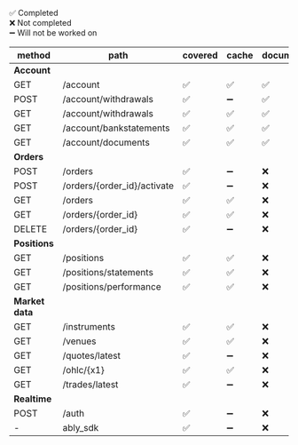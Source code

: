 ✅ Completed <br/>
❌ Not completed <br/>
➖ Will not be worked on <br/>

| method | path | covered | cache | documentation | tests |
| - | - | - | - | - | - |
| <b>Account</b> | | | | | |
| GET | /account | ✅ | ✅ | ✅ | ✅ |
| POST | /account/withdrawals | ✅ | ➖ | ✅ | ✅ |
| GET | /account/withdrawals | ✅ | ✅ | ✅ | ✅ |
| GET | /account/bankstatements | ✅ | ✅ | ✅ | ✅ |
| GET | /account/documents | ✅ | ✅ | ✅ | ✅ |
| <b>Orders</b> | | | | | |
| POST | /orders | ✅ | ➖ | ❌ | ✅ |
| POST | /orders/{order_id}/activate | ✅ | ➖ | ❌ | ✅ |
| GET | /orders | ✅ | ✅ | ❌ | ✅ |
| GET | /orders/{order_id} | ✅ | ✅ | ❌ | ✅ |
| DELETE | /orders/{order_id} | ✅ | ➖ | ❌ | ✅ |
| <b>Positions</b> | | | | |
| GET | /positions | ✅ | ✅ | ❌ | ✅ |
| GET | /positions/statements | ✅ | ✅ | ❌ | ✅ |
| GET | /positions/performance | ✅ | ✅ | ❌ | ✅ |
| <b>Market data</b> | | | | |
| GET | /instruments | ✅ | ✅ | ❌ | ✅ |
| GET | /venues | ✅ | ✅ | ❌ | ✅ |
| GET | /quotes/latest | ✅ | ➖ | ❌ | ✅ |
| GET | /ohlc/{x1} | ✅ | ✅ | ❌ | ✅ |
| GET | /trades/latest | ✅ | ➖ | ❌ | ✅ |
| <b>Realtime</b> | | | | |
| POST | /auth | ✅ | ➖ | ❌ | ✅ |
| - | ably_sdk | ✅ |  ➖ | ❌ | ✅ |